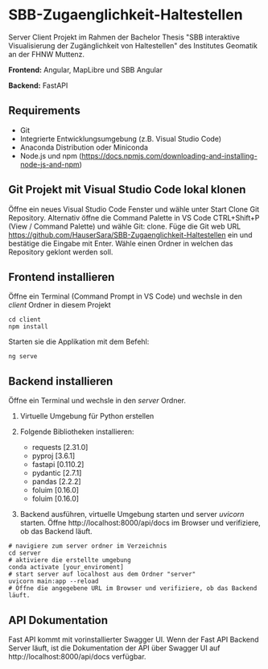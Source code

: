 # SBB-Zugaenglichkeit-Haltestellen

Server Client Projekt im Rahmen der Bachelor Thesis "SBB interaktive Visualisierung der Zugänglichkeit von Haltestellen" des Institutes Geomatik an der FHNW Muttenz.

**Frontend:** Angular, MapLibre und SBB Angular

**Backend:** FastAPI

## Requirements
- Git
- Integrierte Entwicklungsumgebung (z.B. Visual Studio Code)
- Anaconda Distribution oder Miniconda
- Node.js und npm (https://docs.npmjs.com/downloading-and-installing-node-js-and-npm)

## Git Projekt mit Visual Studio Code lokal klonen
Öffne ein neues Visual Studio Code Fenster und wähle unter Start Clone Git Repository. Alternativ öffne die Command Palette in VS Code CTRL+Shift+P (View / Command Palette) und wähle Git: clone. Füge die Git web URL https://github.com/HauserSara/SBB-Zugaenglichkeit-Haltestellen ein und bestätige die Eingabe mit Enter. Wähle einen Ordner in welchen das Repository geklont werden soll.

## Frontend installieren
Öffne ein Terminal (Command Prompt in VS Code) und wechsle in den *client* Ordner in diesem Projekt

``` shell
cd client
npm install
```

Starten sie die Applikation mit dem Befehl:
``` shell
ng serve
```

## Backend installieren
Öffne ein Terminal und wechsle in den *server* Ordner.
1. Virtuelle Umgebung für Python erstellen

2. Folgende Bibliotheken installieren:
    - requests [2.31.0]
    - pyproj [3.6.1]
    - fastapi [0.110.2]
    - pydantic [2.7.1]
    - pandas [2.2.2]
    - foluim [0.16.0]
    - foluim [0.16.0]

6. Backend ausführen, virtuelle Umgebung starten und server *uvicorn* starten. Öffne http://localhost:8000/api/docs im Browser und verifiziere, ob das Backend läuft.
``` shell
# navigiere zum server ordner im Verzeichnis
cd server
# aktiviere die erstellte umgebung
conda activate [your_enviroment]
# start server auf localhost aus dem Ordner "server"
uvicorn main:app --reload
# Öffne die angegebene URL im Browser und verifiziere, ob das Backend läuft.
```

## API Dokumentation
Fast API kommt mit vorinstallierter Swagger UI. Wenn der Fast API Backend Server läuft, ist die Dokumentation der API über Swagger UI auf http://localhost:8000/api/docs verfügbar.

